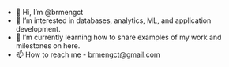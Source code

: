 - 👋 Hi, I’m @brmengct
- 👀 I’m interested in databases, analytics, ML, and application development.
- 🌱 I’m currently learning how to share examples of my work and milestones on here.
- 📫 How to reach me  - brmengct@gmail.com

<!---
brmengct/brmengct is a ✨ special ✨ repository because its `README.md` (this file) appears on your GitHub profile.
You can click the Preview link to take a look at your changes.
--->
